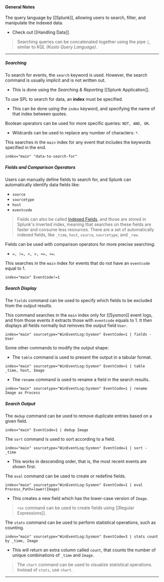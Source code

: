 #### General Notes

The query language by [[Splunk]], allowing users to search, filter, and manipulate the indexed data.
- Check out [[Handling Data]].

> Searching queries can be concatenated together using the pipe `|`, similar to *KQL (Kusto Query Language)*.

---
##### Searching

To search for events, the `search` keyword is used. However, the search command is usually implicit and is not written out.
- This is done using the *Searching & Reporting* [[Splunk Application]].

To use SPL to search for data, an **index** must be specified. 
- This can be done using the `index` keyword, and specifying the name of that index between quotes.

Boolean operators can be used for more specific queries: `NOT, AND, OR`.
- Wildcards can be used to replace any number of characters: `*`.

This searches in the `main` index for any event that includes the keywords specified in the end.
```SPL
index="main" "data-to-search-for"
```

##### Fields and Comparison Operators

Users can manually define fields to search for, and Splunk can automatically identify data fields like:
- `source`
- `sourcetype`
- `host`
- `eventcode`

> Fields can also be called [Indexed Fields](https://docs.splunk.com/Splexicon:Indexedfield), and those are stored in Splunk's inverted index, meaning that searches on these fields are faster and consume less resources. There are a set of automatically indexed fields, like `_time`, `host`, `source`, `sourcetype`, and `_raw`.

Fields can be used with comparison operators for more precise searching:
- `=, !=, <, >, <=, >=`.

This searches in the `main` index for events that do not have an `eventcode` equal to 1.
```SPL
index="main" EventCode!=1
```

##### Search Display

The `fields` command can be used to specify which fields to be excluded from the output results.

This command searches in the `main` index only for [[Sysmon]] event logs, and from those events it extracts those with `eventcode` equals to 1. It then displays all fields normally but removes the output field `User`.
```SPL
index="main" sourcetype="WinEventLog:Sysmon" EventCode=1 | fields - User
```

Some other commands to modify the output shape:
- The `table` command is used to present the output in a tabular format.
```SPL
index="main" sourcetype="WinEventLog:Sysmon" EventCode=1 | table _time, host, Image
```
- The `rename` command is used to rename a field in the search results.
```SPL
index="main" sourcetype="WinEventLog:Sysmon" EventCode=1 | rename Image as Process
```

##### Search Output

The `dedup` command can be used to remove duplicate entries based on a given field.
```SPL
index="main" EventCode=1 | dedup Image
```

The `sort` command is used to sort according to a field.
```SPL
index="main" sourcetype="WinEventLog:Sysmon" EventCode=1 | sort - _time
```
- This works in descending order, that is, the most recent events are shown first.

The `eval` command can be used to create or redefine fields.
```SPL
index="main" sourcetype="WinEventLog:Sysmon" EventCode=1 | eval Process_Path=lower(Image)
```
- This creates a new field which has the lower-case version of `Image`.

> `rex` command can be used to create fields using [[Regular Expressions]].

The `stats` command can be used to perform statistical operations, such as counting.
```SPL
index="main" sourcetype="WinEventLog:Sysmon" EventCode=3 | stats count by _time, Image
```
- This will return an extra column called `count`, that counts the number of unique combinations of `_time` and `Image`.

> The `chart` command can be used to visualize statistical operations. Instead of `stats`, use `chart`.


---

